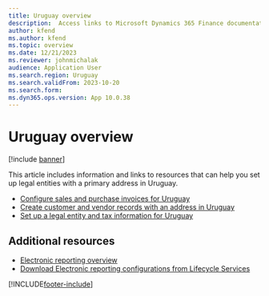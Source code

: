 ```yaml
---
title: Uruguay overview
description:  Access links to Microsoft Dynamics 365 Finance documentation resources for Uruguay directing to resources about legal entites, invoices, and records. 
author: kfend
ms.author: kfend
ms.topic: overview
ms.date: 12/21/2023
ms.reviewer: johnmichalak
audience: Application User
ms.search.region: Uruguay
ms.search.validFrom: 2023-10-20
ms.search.form: 
ms.dyn365.ops.version: App 10.0.38
---
```


# Uruguay overview

[!include [banner](../../includes/banner.md)]

This article includes information and links to resources that can help you set up legal entities with a primary address in Uruguay.
- [Configure sales and purchase invoices for Uruguay](ltm-configure-invoices-uruguay.md)
- [Create customer and vendor records with an address in Uruguay](ltm-create-customer-vendor-uruguay.md)
- [Set up a legal entity and tax information for Uruguay](ltm-set-up-legal-entity-tax-uruguay.md)
  

## Additional resources

- [Electronic reporting overview](../../../fin-ops-core/dev-itpro/analytics/general-electronic-reporting.md)
- [Download Electronic reporting configurations from Lifecycle Services](../../../fin-ops-core/dev-itpro/analytics/download-electronic-reporting-configuration-lcs.md)

[!INCLUDE[footer-include](../../../includes/footer-banner.md)]
